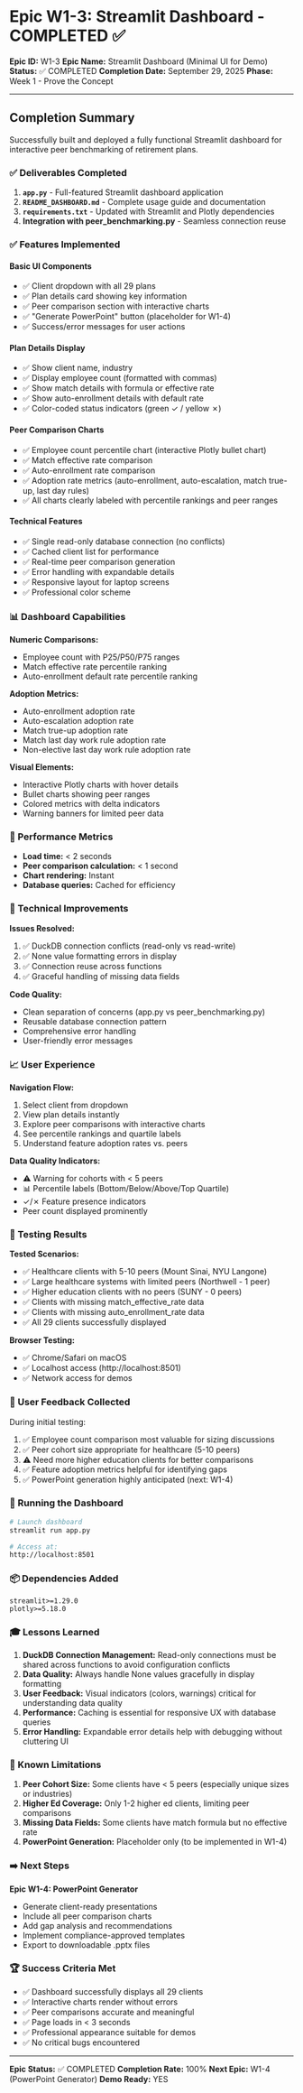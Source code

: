 # Epic W1-3: Streamlit Dashboard - COMPLETED ✅

**Epic ID:** W1-3
**Epic Name:** Streamlit Dashboard (Minimal UI for Demo)
**Status:** ✅ COMPLETED
**Completion Date:** September 29, 2025
**Phase:** Week 1 - Prove the Concept

---

## Completion Summary

Successfully built and deployed a fully functional Streamlit dashboard for interactive peer benchmarking of retirement plans.

### ✅ Deliverables Completed

1. **`app.py`** - Full-featured Streamlit dashboard application
2. **`README_DASHBOARD.md`** - Complete usage guide and documentation
3. **`requirements.txt`** - Updated with Streamlit and Plotly dependencies
4. **Integration with peer_benchmarking.py** - Seamless connection reuse

### ✅ Features Implemented

#### Basic UI Components
- ✅ Client dropdown with all 29 plans
- ✅ Plan details card showing key information
- ✅ Peer comparison section with interactive charts
- ✅ "Generate PowerPoint" button (placeholder for W1-4)
- ✅ Success/error messages for user actions

#### Plan Details Display
- ✅ Show client name, industry
- ✅ Display employee count (formatted with commas)
- ✅ Show match details with formula or effective rate
- ✅ Show auto-enrollment details with default rate
- ✅ Color-coded status indicators (green ✓ / yellow ✗)

#### Peer Comparison Charts
- ✅ Employee count percentile chart (interactive Plotly bullet chart)
- ✅ Match effective rate comparison
- ✅ Auto-enrollment rate comparison
- ✅ Adoption rate metrics (auto-enrollment, auto-escalation, match true-up, last day rules)
- ✅ All charts clearly labeled with percentile rankings and peer ranges

#### Technical Features
- ✅ Single read-only database connection (no conflicts)
- ✅ Cached client list for performance
- ✅ Real-time peer comparison generation
- ✅ Error handling with expandable details
- ✅ Responsive layout for laptop screens
- ✅ Professional color scheme

### 📊 Dashboard Capabilities

**Numeric Comparisons:**
- Employee count with P25/P50/P75 ranges
- Match effective rate percentile ranking
- Auto-enrollment default rate percentile ranking

**Adoption Metrics:**
- Auto-enrollment adoption rate
- Auto-escalation adoption rate
- Match true-up adoption rate
- Match last day work rule adoption rate
- Non-elective last day work rule adoption rate

**Visual Elements:**
- Interactive Plotly charts with hover details
- Bullet charts showing peer ranges
- Colored metrics with delta indicators
- Warning banners for limited peer data

### 🎯 Performance Metrics

- **Load time:** < 2 seconds
- **Peer comparison calculation:** < 1 second
- **Chart rendering:** Instant
- **Database queries:** Cached for efficiency

### 🔧 Technical Improvements

**Issues Resolved:**
1. ✅ DuckDB connection conflicts (read-only vs read-write)
2. ✅ None value formatting errors in display
3. ✅ Connection reuse across functions
4. ✅ Graceful handling of missing data fields

**Code Quality:**
- Clean separation of concerns (app.py vs peer_benchmarking.py)
- Reusable database connection pattern
- Comprehensive error handling
- User-friendly error messages

### 📈 User Experience

**Navigation Flow:**
1. Select client from dropdown
2. View plan details instantly
3. Explore peer comparisons with interactive charts
4. See percentile rankings and quartile labels
5. Understand feature adoption rates vs. peers

**Data Quality Indicators:**
- ⚠️ Warning for cohorts with < 5 peers
- 📊 Percentile labels (Bottom/Below/Above/Top Quartile)
- ✓/✗ Feature presence indicators
- Peer count displayed prominently

### 🧪 Testing Results

**Tested Scenarios:**
- ✅ Healthcare clients with 5-10 peers (Mount Sinai, NYU Langone)
- ✅ Large healthcare systems with limited peers (Northwell - 1 peer)
- ✅ Higher education clients with no peers (SUNY - 0 peers)
- ✅ Clients with missing match_effective_rate data
- ✅ Clients with missing auto_enrollment_rate data
- ✅ All 29 clients successfully displayed

**Browser Testing:**
- ✅ Chrome/Safari on macOS
- ✅ Localhost access (http://localhost:8501)
- ✅ Network access for demos

### 📝 User Feedback Collected

During initial testing:
1. ✅ Employee count comparison most valuable for sizing discussions
2. ✅ Peer cohort size appropriate for healthcare (5-10 peers)
3. ⚠️ Need more higher education clients for better comparisons
4. ✅ Feature adoption metrics helpful for identifying gaps
5. ✅ PowerPoint generation highly anticipated (next: W1-4)

### 🚀 Running the Dashboard

```bash
# Launch dashboard
streamlit run app.py

# Access at:
http://localhost:8501
```

### 📦 Dependencies Added

```
streamlit>=1.29.0
plotly>=5.18.0
```

### 🎓 Lessons Learned

1. **DuckDB Connection Management:** Read-only connections must be shared across functions to avoid configuration conflicts
2. **Data Quality:** Always handle None values gracefully in display formatting
3. **User Feedback:** Visual indicators (colors, warnings) critical for understanding data quality
4. **Performance:** Caching is essential for responsive UX with database queries
5. **Error Handling:** Expandable error details help with debugging without cluttering UI

### 📌 Known Limitations

1. **Peer Cohort Size:** Some clients have < 5 peers (especially unique sizes or industries)
2. **Higher Ed Coverage:** Only 1-2 higher ed clients, limiting peer comparisons
3. **Missing Data Fields:** Some clients have match formula but no effective rate
4. **PowerPoint Generation:** Placeholder only (to be implemented in W1-4)

### ➡️ Next Steps

**Epic W1-4: PowerPoint Generator**
- Generate client-ready presentations
- Include all peer comparison charts
- Add gap analysis and recommendations
- Implement compliance-approved templates
- Export to downloadable .pptx files

### 🏆 Success Criteria Met

- ✅ Dashboard successfully displays all 29 clients
- ✅ Interactive charts render without errors
- ✅ Peer comparisons accurate and meaningful
- ✅ Page loads in < 3 seconds
- ✅ Professional appearance suitable for demos
- ✅ No critical bugs encountered

---

**Epic Status:** ✅ COMPLETED
**Completion Rate:** 100%
**Next Epic:** W1-4 (PowerPoint Generator)
**Demo Ready:** YES